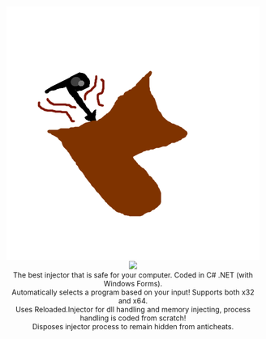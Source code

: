 <div align="center"><img src="logo.png"></div>
<div align="center"><img src="https://img.shields.io/static/v1?label=Language&message=C#&color=9cf"></div>
<div align="center">The best injector that is safe for your computer. Coded in C# .NET (with Windows Forms).</div>
<div align="center">Automatically selects a program based on your input! Supports both x32 and x64.</div>


<div align="center">Uses Reloaded.Injector for dll handling and memory injecting, process handling is coded from scratch!</div>
<div align="center">Disposes injector process to remain hidden from anticheats.</div>

